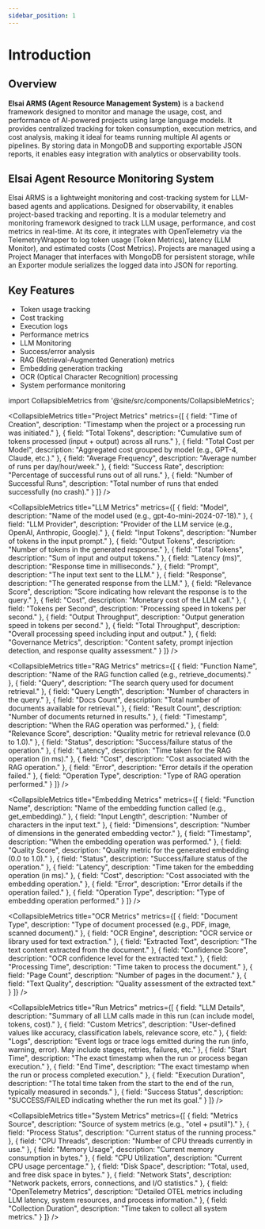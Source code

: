 ```yaml
---
sidebar_position: 1
---
```


# Introduction

## Overview

**Elsai ARMS (Agent Resource Management System)** is a backend framework designed to monitor and manage the usage, cost, and performance of AI-powered projects using large language models. It provides centralized tracking for token consumption, execution metrics, and cost analysis, making it ideal for teams running multiple AI agents or pipelines. By storing data in MongoDB and supporting exportable JSON reports, it enables easy integration with analytics or observability tools.

## Elsai Agent Resource Monitoring System

Elsai ARMS is a lightweight monitoring and cost-tracking system for LLM-based agents and applications. Designed for observability, it enables project-based tracking and reporting. It is a modular telemetry and monitoring framework designed to track LLM usage, performance, and cost metrics in real-time. At its core, it integrates with OpenTelemetry via the TelemetryWrapper to log token usage (Token Metrics), latency (LLM Monitor), and estimated costs (Cost Metrics). Projects are managed using a Project Manager that interfaces with MongoDB for persistent storage, while an Exporter module serializes the logged data into JSON for reporting. 

## Key Features

- Token usage tracking
- Cost tracking
- Execution logs
- Performance metrics
- LLM Monitoring
- Success/error analysis
- RAG (Retrieval-Augmented Generation) metrics
- Embedding generation tracking
- OCR (Optical Character Recognition) processing
- System performance monitoring

import CollapsibleMetrics from '@site/src/components/CollapsibleMetrics';

<CollapsibleMetrics 
  title="Project Metrics"
  metrics={[
    { field: "Time of Creation", description: "Timestamp when the project or a processing run was initiated." },
    { field: "Total Tokens", description: "Cumulative sum of tokens processed (input + output) across all runs." },
    { field: "Total Cost per Model", description: "Aggregated cost grouped by model (e.g., GPT-4, Claude, etc.)." },
    { field: "Average Frequency", description: "Average number of runs per day/hour/week." },
    { field: "Success Rate", description: "Percentage of successful runs out of all runs." },
    { field: "Number of Successful Runs", description: "Total number of runs that ended successfully (no crash)." }
  ]}
/>

<CollapsibleMetrics
  title="LLM Metrics"
  metrics={[
    { field: "Model", description: "Name of the model used (e.g., gpt-4o-mini-2024-07-18)." },
    { field: "LLM Provider", description: "Provider of the LLM service (e.g., OpenAI, Anthropic, Google)." },
    { field: "Input Tokens", description: "Number of tokens in the input prompt." },
    { field: "Output Tokens", description: "Number of tokens in the generated response." },
    { field: "Total Tokens", description: "Sum of input and output tokens." },
    { field: "Latency (ms)", description: "Response time in milliseconds." },
    { field: "Prompt", description: "The input text sent to the LLM." },
    { field: "Response", description: "The generated response from the LLM." },
    { field: "Relevance Score", description: "Score indicating how relevant the response is to the query." },
    { field: "Cost", description: "Monetary cost of the LLM call." },
    { field: "Tokens per Second", description: "Processing speed in tokens per second." },
    { field: "Output Throughput", description: "Output generation speed in tokens per second." },
    { field: "Total Throughput", description: "Overall processing speed including input and output." },
    { field: "Governance Metrics", description: "Content safety, prompt injection detection, and response quality assessment." }
  ]}
/>

<CollapsibleMetrics 
  title="RAG Metrics"
  metrics={[
    { field: "Function Name", description: "Name of the RAG function called (e.g., retrieve_documents)." },
    { field: "Query", description: "The search query used for document retrieval." },
    { field: "Query Length", description: "Number of characters in the query." },
    { field: "Docs Count", description: "Total number of documents available for retrieval." },
    { field: "Result Count", description: "Number of documents returned in results." },
    { field: "Timestamp", description: "When the RAG operation was performed." },
    { field: "Relevance Score", description: "Quality metric for retrieval relevance (0.0 to 1.0)." },
    { field: "Status", description: "Success/failure status of the operation." },
    { field: "Latency", description: "Time taken for the RAG operation (in ms)." },
    { field: "Cost", description: "Cost associated with the RAG operation." },
    { field: "Error", description: "Error details if the operation failed." },
    { field: "Operation Type", description: "Type of RAG operation performed." }
  ]}
/>

<CollapsibleMetrics 
  title="Embedding Metrics"
  metrics={[
    { field: "Function Name", description: "Name of the embedding function called (e.g., get_embedding)." },
    { field: "Input Length", description: "Number of characters in the input text." },
    { field: "Dimensions", description: "Number of dimensions in the generated embedding vector." },
    { field: "Timestamp", description: "When the embedding operation was performed." },
    { field: "Quality Score", description: "Quality metric for the generated embedding (0.0 to 1.0)." },
    { field: "Status", description: "Success/failure status of the operation." },
    { field: "Latency", description: "Time taken for the embedding operation (in ms)." },
    { field: "Cost", description: "Cost associated with the embedding operation." },
    { field: "Error", description: "Error details if the operation failed." },
    { field: "Operation Type", description: "Type of embedding operation performed." }
  ]}
/>

<CollapsibleMetrics 
  title="OCR Metrics"
  metrics={[
    { field: "Document Type", description: "Type of document processed (e.g., PDF, image, scanned document)." },
    { field: "OCR Engine", description: "OCR service or library used for text extraction." },
    { field: "Extracted Text", description: "The text content extracted from the document." },
    { field: "Confidence Score", description: "OCR confidence level for the extracted text." },
    { field: "Processing Time", description: "Time taken to process the document." },
    { field: "Page Count", description: "Number of pages in the document." },
    { field: "Text Quality", description: "Quality assessment of the extracted text." }
  ]}
/>

<CollapsibleMetrics 
  title="Run Metrics"
  metrics={[
    { field: "LLM Details", description: "Summary of all LLM calls made in this run (can include model, tokens, cost)." },
    { field: "Custom Metrics", description: "User-defined values like accuracy, classification labels, relevance score, etc." },
    { field: "Logs", description: "Event logs or trace logs emitted during the run (info, warning, error). May include stages, retries, failures, etc." },
    { field: "Start Time", description: "The exact timestamp when the run or process began execution." },
    { field: "End Time", description: "The exact timestamp when the run or process completed execution." },
    { field: "Execution Duration", description: "The total time taken from the start to the end of the run, typically measured in seconds." },
    { field: "Success Status", description: "SUCCESS/FAILED indicating whether the run met its goal." }
  ]}
/>

<CollapsibleMetrics 
  title="System Metrics"
  metrics={[
    { field: "Metrics Source", description: "Source of system metrics (e.g., \"otel + psutil\")." },
    { field: "Process Status", description: "Current status of the running process." },
    { field: "CPU Threads", description: "Number of CPU threads currently in use." },
    { field: "Memory Usage", description: "Current memory consumption in bytes." },
    { field: "CPU Utilization", description: "Current CPU usage percentage." },
    { field: "Disk Space", description: "Total, used, and free disk space in bytes." },
    { field: "Network Stats", description: "Network packets, errors, connections, and I/O statistics." },
    { field: "OpenTelemetry Metrics", description: "Detailed OTEL metrics including LLM latency, system resources, and process information." },
    { field: "Collection Duration", description: "Time taken to collect all system metrics." }
  ]}
/>

